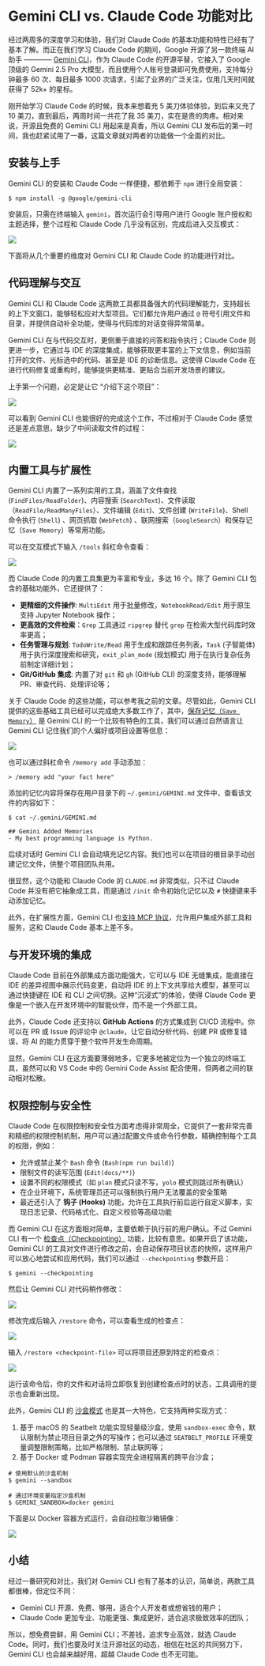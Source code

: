 # Gemini CLI vs. Claude Code 功能对比

经过两周多的深度学习和体验，我们对 Claude Code 的基本功能和特性已经有了基本了解。而正在我们学习 Claude Code 的期间，Google 开源了另一款终端 AI 助手 ———— [Gemini CLI](https://github.com/google-gemini/gemini-cli)，作为 Claude Code 的开源平替，它接入了 Google 顶级的 Gemini 2.5 Pro 大模型，而且使用个人账号登录即可免费使用，支持每分钟最多 60 次、每日最多 1000 次请求，引起了业界的广泛关注，仅用几天时间就获得了 52k+ 的星标。

刚开始学习 Claude Code 的时候，我本来想着充 5 美刀体验体验，到后来又充了 10 美刀，直到最后，两周时间一共花了我 35 美刀，实在是贵的肉疼。相对来说，开源且免费的 Gemini CLI 用起来是真香，所以 Gemini CLI 发布后的第一时间，我也赶紧试用了一番，这篇文章就对两者的功能做一个全面的对比。

## 安装与上手

Gemini CLI 的安装和 Claude Code 一样便捷，都依赖于 `npm` 进行全局安装：

```
$ npm install -g @google/gemini-cli
```

安装后，只需在终端输入 `gemini`，首次运行会引导用户进行 Google 账户授权和主题选择，整个过程和 Claude Code 几乎没有区别，完成后进入交互模式：

![](./images/gemini-cli.png)

下面将从几个重要的维度对 Gemini CLI 和 Claude Code 的功能进行对比。

## 代码理解与交互

Gemini CLI 和 Claude Code 这两款工具都具备强大的代码理解能力，支持超长的上下文窗口，能够轻松应对大型项目。它们都允许用户通过 `@` 符号引用文件和目录，并提供自动补全功能，使得与代码库的对话变得异常简单。

Gemini CLI 在与代码交互时，更侧重于直接的问答和指令执行；Claude Code 则更进一步，它通过与 IDE 的深度集成，能够获取更丰富的上下文信息，例如当前打开的文件、光标选中的代码、甚至是 IDE 的诊断信息。这使得 Claude Code 在进行代码修复或重构时，能够提供更精准、更贴合当前开发场景的建议。

上手第一个问题，必定是让它 “介绍下这个项目”：

![](./images/gemini-cli-first-q.png)

可以看到 Gemini CLI 也能很好的完成这个工作，不过相对于 Claude Code 感觉还是差点意思，缺少了中间读取文件的过程：

![](./images/claude-code-summarize.png)

## 内置工具与扩展性

Gemini CLI 内置了一系列实用的工具，涵盖了文件查找 (`FindFiles/ReadFolder`)、内容搜索 (`SearchText`)、文件读取（`ReadFile/ReadManyFiles`）、文件编辑 (`Edit`)、文件创建 (`WriteFile`)、Shell 命令执行 (`Shell`) 、网页抓取 (`WebFetch`) 、联网搜索（`GoogleSearch`）和保存记忆（`Save Memory`）等常用功能。

可以在交互模式下输入 `/tools` 斜杠命令查看：

![](./images/gemini-cli-tools.png)

而 Claude Code 的内置工具集更为丰富和专业，多达 16 个。除了 Gemini CLI 包含的基础功能外，它还提供了：

*   **更精细的文件操作**: `MultiEdit` 用于批量修改，`NotebookRead/Edit` 用于原生支持 Jupyter Notebook 操作；
*   **更高效的文件检索**：`Grep` 工具通过 `ripgrep` 替代 `grep` 在检索大型代码库时效率更高；
*   **任务管理与规划**: `TodoWrite/Read` 用于生成和跟踪任务列表，`Task` (子智能体) 用于执行深度搜索和研究，`exit_plan_mode` (规划模式) 用于在执行复杂任务前制定详细计划；
*   **Git/GitHub 集成**: 内置了对 `git` 和 `gh` (GitHub CLI) 的深度支持，能够理解 PR、审查代码、处理评论等；

关于 Claude Code 的这些功能，可以参考我之前的文章。尽管如此，Gemini CLI 提供的这些基础工具已经可以完成绝大多数工作了，其中，[保存记忆（`Save Memory`）](https://github.com/google-gemini/gemini-cli/blob/main/docs/tools/memory.md) 是 Gemini CLI 的一个比较有特色的工具，我们可以通过自然语言让 Gemini CLI 记住我们的个人偏好或项目设置等信息：

![](./images/gemini-cli-save-memory.png)

也可以通过斜杠命令 `/memory add` 手动添加：

```
> /memory add "your fact here"
```

添加的记忆内容将保存在用户目录下的 `~/.gemini/GEMINI.md` 文件中，查看该文件的内容如下：

```
$ cat ~/.gemini/GEMINI.md

## Gemini Added Memories
- My best programming language is Python.
```

后续对话时 Gemini CLI 会自动填充记忆内容。我们也可以在项目的根目录手动创建记忆文件，供整个项目团队共用。

很显然，这个功能和 Claude Code 的 `CLAUDE.md` 非常类似，只不过 Claude Code 并没有把它抽象成工具，而是通过 `/init` 命令初始化记忆以及 `#` 快捷键来手动添加记忆。

此外，在扩展性方面，Gemini CLI 也[支持 MCP 协议](https://github.com/google-gemini/gemini-cli/blob/main/docs/tools/mcp-server.md)，允许用户集成外部工具和服务，这和 Claude Code 基本上差不多。

## 与开发环境的集成

Claude Code 目前在外部集成方面功能强大，它可以与 IDE 无缝集成，能直接在 IDE 的差异视图中展示代码变更，自动将 IDE 的上下文共享给大模型，甚至可以通过快捷键在 IDE 和 CLI 之间切换。这种“沉浸式”的体验，使得 Claude Code 更像是一个嵌入在开发环境中的智能伙伴，而不是一个外部工具。

此外，Claude Code 还支持以 **GitHub Actions** 的方式集成到 CI/CD 流程中。你可以在 PR 或 Issue 的评论中 `@claude`，让它自动分析代码、创建 PR 或修复错误，将 AI 的能力贯穿于整个软件开发生命周期。

显然，Gemini CLI 在这方面要薄弱地多，它更多地被定位为一个独立的终端工具，虽然可以和 VS Code 中的 Gemini Code Assist 配合使用，但两者之间的联动相对松散。

## 权限控制与安全性

Claude Code 在权限控制和安全性方面考虑得非常周全，它提供了一套非常完善和精细的权限控制机制，用户可以通过配置文件或命令行参数，精确控制每个工具的权限，例如：

* 允许或禁止某个 `Bash` 命令 (`Bash(npm run build)`)
* 限制文件的读写范围 (`Edit(docs/**)`)
* 设置不同的权限模式（如 `plan` 模式只读不写，`yolo` 模式则跳过所有确认）
* 在企业环境下，系统管理员还可以强制执行用户无法覆盖的安全策略
* 最近还引入了 **钩子 (Hooks)** 功能，允许在工具执行前后运行自定义脚本，实现日志记录、代码格式化、自定义校验等高级功能

而 Gemini CLI 在这方面相对简单，主要依赖于执行前的用户确认。不过 Gemini CLI 有一个 [检查点（Checkpointing）](https://github.com/google-gemini/gemini-cli/blob/main/docs/checkpointing.md) 功能，比较有意思。如果开启了该功能，Gemini CLI 的工具对文件进行修改之前，会自动保存项目状态的快照，这样用户可以放心地尝试和应用代码，我们可以通过 `--checkpointing` 参数开启：

```
$ gemini --checkpointing
```

然后让 Gemini CLI 对代码稍作修改：

![](./images/gemini-cli-seo.png)

修改完成后输入 `/restore` 命令，可以查看生成的检查点：

![](./images/gemini-cli-restore.png)

输入 `/restore <checkpoint-file>` 可以将项目还原到特定的检查点：

![](./images/gemini-cli-restore-2.png)

运行该命令后，你的文件和对话将立即恢复到创建检查点时的状态，工具调用的提示也会重新出现。

此外，Gemini CLI 的 [沙盒模式](https://github.com/google-gemini/gemini-cli/blob/main/docs/sandbox.md) 也是其一大特色，它支持两种实现方式：

1. 基于 macOS 的 Seatbelt 功能实现轻量级沙盒，使用 `sandbox-exec` 命令，默认限制为禁止项目目录之外的写操作；也可以通过 `SEATBELT_PROFILE` 环境变量调整限制策略，比如严格限制、禁止联网等；
2. 基于 Docker 或 Podman 容器实现完全进程隔离的跨平台沙盒；

```
# 使用默认的沙盒机制
$ gemini --sandbox

# 通过环境变量指定沙盒机制
$ GEMINI_SANDBOX=docker gemini
```

下面是以 Docker 容器方式运行，会自动拉取沙箱镜像：

![](./images/gemini-cli-sandbox.png)

## 小结

经过一番研究和对比，我们对 Gemini CLI 也有了基本的认识，简单说，两款工具都很棒，但定位不同：

* Gemini CLI 开源、免费、够用，适合个人开发者或想省钱的用户；
* Claude Code 更加专业、功能更强、集成更好，适合追求极致效率的团队；

所以，想免费尝鲜，用 Gemini CLI；不差钱，追求专业高效，就选 Claude Code。同时，我们也要及时关注开源社区的动态，相信在社区的共同努力下，Gemini CLI 也会越来越好用，超越 Claude Code 也不无可能。
